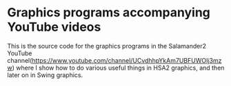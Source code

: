 # Graphics programs accompanying YouTube videos

This is the source code for the graphics programs in the Salamander2 YouTube channel(https://www.youtube.com/channel/UCvdhhpYkAm7UBFUWOIj3mzw)  where I show how to do various useful things in HSA2 graphics, and then later on in Swing graphics.
